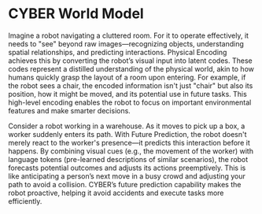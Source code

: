 # CYBER World Model

Imagine a robot navigating a cluttered room. For it to operate effectively, it needs to "see" beyond raw images—recognizing objects, understanding spatial relationships, and predicting interactions. Physical Encoding achieves this by converting the robot’s visual input into latent codes. These codes represent a distilled understanding of the physical world, akin to how humans quickly grasp the layout of a room upon entering. For example, if the robot sees a chair, the encoded information isn't just "chair" but also its position, how it might be moved, and its potential use in future tasks. This high-level encoding enables the robot to focus on important environmental features and make smarter decisions.

Consider a robot working in a warehouse. As it moves to pick up a box, a worker suddenly enters its path. With Future Prediction, the robot doesn't merely react to the worker's presence—it predicts this interaction before it happens. By combining visual cues (e.g., the movement of the worker) with language tokens (pre-learned descriptions of similar scenarios), the robot forecasts potential outcomes and adjusts its actions preemptively. This is like anticipating a person’s next move in a busy crowd and adjusting your path to avoid a collision. CYBER’s future prediction capability makes the robot proactive, helping it avoid accidents and execute tasks more efficiently.
